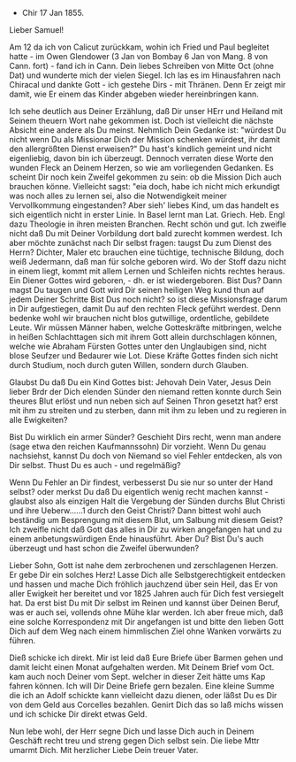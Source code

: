 + Chir 17 Jan 1855.

Lieber Samuel!

Am 12 da ich von Calicut zurückkam, wohin ich Fried und Paul begleitet hatte - im Owen Glendower (3 Jan von Bombay 6 Jan von Mang. 8 von Cann. fort) - fand ich in Cann. Dein liebes Schreiben von Mitte Oct (ohne Dat) und wunderte mich der vielen Siegel. Ich las es im Hinausfahren nach Chiracal und dankte Gott - ich gestehe Dirs - mit Thränen. Denn Er zeigt mir damit, wie Er einem das Kinder abgeben wieder hereinbringen kann.

Ich sehe deutlich aus Deiner Erzählung, daß Dir unser HErr und Heiland mit Seinem theuern Wort nahe gekommen ist. Doch ist vielleicht die nächste Absicht eine andere als Du meinst. Nehmlich Dein Gedanke ist: "würdest Du nicht wenn Du als Missionar Dich der Mission schenken würdest, ihr damit den allergrößten Dienst erweisen?" Du hast's kindlich gemeint und nicht eigenliebig, davon bin ich überzeugt. Dennoch verraten diese Worte den wunden Fleck an Deinem Herzen, so wie am vorliegenden Gedanken. 
Es scheint Dir noch kein Zweifel gekommen zu sein: ob die Mission Dich auch brauchen könne. Vielleicht sagst: "eia doch, habe ich nicht mich erkundigt was noch alles zu lernen sei, also die Notwendigkeit meiner Vervollkommung eingestanden? Aber sieh' liebes Kind, um das handelt es sich eigentlich nicht in erster Linie. In Basel lernt man Lat. Griech. Heb. Engl dazu Theologie in ihren meisten Branchen. Recht schön und gut. Ich zweifle nicht daß Du mit Deiner Vorbildung dort bald zurecht kommen werdest. Ich aber möchte zunächst nach Dir selbst fragen: taugst Du zum Dienst des Herrn? 
Dichter, Maler etc brauchen eine tüchtige, technische Bildung, doch weiß Jedermann, daß man für solche geboren wird. Wo der Stoff dazu nicht in einem liegt, kommt mit allem Lernen und Schleifen nichts rechtes heraus. 
Ein Diener Gottes wird geboren, - dh. er ist wiedergeboren. Bist Dus? Dann magst Du taugen und Gott wird Dir seinen heiligen Weg kund thun auf jedem Deiner Schritte Bist Dus noch nicht? so ist diese Missionsfrage darum in Dir aufgestiegen, damit Du auf den rechten Fleck geführt werdest. Denn bedenke wohl wir brauchen nicht blos gutwillige, ordentliche, gebildete Leute. Wir müssen Männer haben, welche Gotteskräfte mitbringen, welche in heißen Schlachttagen sich mit ihrem Gott allein durchschlagen können, welche wie Abraham Fürsten Gottes unter den Unglaubigen sind, nicht blose Seufzer und Bedaurer wie Lot. Diese Kräfte Gottes finden sich nicht durch Studium, noch durch guten Willen, sondern durch Glauben.

Glaubst Du daß Du ein Kind Gottes bist: Jehovah Dein Vater, Jesus Dein lieber Brdr der Dich elenden Sünder den niemand retten konnte durch Sein theures Blut erlöst und nun neben sich auf Seinen Thron gesetzt hat? erst mit ihm zu streiten und zu sterben, dann mit ihm zu leben und zu regieren in alle Ewigkeiten?

Bist Du wirklich ein armer Sünder? Geschieht Dirs recht, wenn man andere (sage etwa den reichen Kaufmannssohn) Dir vorzieht. Wenn Du genau nachsiehst, kannst Du doch von Niemand so viel Fehler entdecken, als von Dir selbst. Thust Du es auch - und regelmäßig?

Wenn Du Fehler an Dir findest, verbesserst Du sie nur so unter der Hand selbst? oder merkst Du daß Du eigentlich wenig recht machen kannst - glaubst also als einzigen Halt die Vergebung der Sünden durchs Blut Christi und ihre Ueberw......1 durch den Geist Christi? Dann bittest wohl auch beständig um Besprengung mit diesem Blut, um Salbung mit diesem Geist? 
Ich zweifle nicht daß Gott das alles in Dir zu wirken angefangen hat und zu einem anbetungswürdigen Ende hinausführt. Aber Du? Bist Du's auch überzeugt und hast schon die Zweifel überwunden?

Lieber Sohn, Gott ist nahe dem zerbrochenen und zerschlagenen Herzen. Er gebe Dir ein solches Herz! Lasse Dich alle Selbstgerechtigkeit entdecken und hassen und mache Dich fröhlich jauchzend über sein Heil, das Er von aller Ewigkeit her bereitet und vor 1825 Jahren auch für Dich fest versiegelt hat. Da erst bist Du mit Dir selbst im Reinen und kannst über Deinen Beruf, was er auch sei, vollends ohne Mühe klar werden. Ich aber freue mich, daß eine solche Korrespondenz mit Dir angefangen ist und bitte den lieben Gott Dich auf dem Weg nach einem himmlischen Ziel ohne Wanken vorwärts zu führen.

Dieß schicke ich direkt. Mir ist leid daß Eure Briefe über Barmen gehen und damit leicht einen Monat aufgehalten werden. Mit Deinem Brief vom Oct. kam auch noch Deiner vom Sept. welcher in dieser Zeit hätte ums Kap fahren können. Ich will Dir Deine Briefe gern bezalen. Eine kleine Summe die ich an Adolf schickte kann vielleicht dazu dienen, oder läßst Du es Dir von dem Geld aus Corcelles bezahlen. Genirt Dich das so laß michs wissen und ich schicke Dir direkt etwas Geld.

Nun lebe wohl, der Herr segne Dich und lasse Dich auch in Deinem Geschäft recht treu und streng gegen Dich selbst sein. Die liebe Mttr umarmt Dich. Mit herzlicher Liebe Dein
 treuer Vater.

